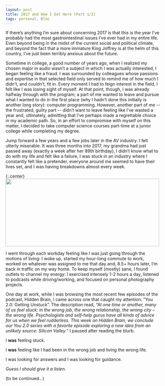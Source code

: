 ```yaml
---
layout: post
title: 2017 and How I Got Here (Part 1/2)
tags: personal, Bloc
---
```


If there’s anything I’m sure about concerning 2017 is that this is the year I’ve probably had the most gastrointestinal issues I’ve ever had in my entire life. Even beyond being in the midst of the current social and political climate, and beyond the fact that a more immature King Joffrey is at the helm of this country, I’ve just been terribly anxious about the future.

Sometime in college, a good number of years ago, when I realized my chosen major in audio wasn’t a subject in which I was actually interested, I began feeling like a fraud. I was surrounded by colleagues whose passions and expertise in that selected field only served to remind me of how much I didn’t, and couldn’t, fit in. Every moment I had to feign interest in the field, I felt like I was losing sight of myself. At that point, though, I was already halfway through with the program; a part of me wanted to leave and pursue what I wanted to do in the first place (why I hadn’t done this initially is another long story): computer programming. However, another part of me -- the frustrated, guilty part -- didn’t want to leave feeling like I’ve wasted a year and, ultimately, admitting that I’ve perhaps made a regrettable choice in my academic path. So, in an effort to compromise with myself on this matter, I decided to take computer science courses part-time at a junior college while completing my degree.

Jump forward a few years and a few jobs later in the AV industry: I felt utterly miserable.
It was three months into 2017, my grandma had just passed away (exactly a week after her 89th birthday), I didn’t know what to do with my life and felt like a failure, I was stuck in an industry where I constantly felt like a pretender, everyone around me seemed to have their lives set, and I was having breakdowns almost every week.

{:.center}
<img src="/assets/crazypills.gif" width="500" height="220" />

I went through each workday feeling like I was just going through the motions of living: I woke up, started my hour-long commute to work, worked on whatever was assigned to me that day and, 8.5+ hours later, I’m back in traffic on my way home. To keep myself (mostly) sane, I found outlets to channel my energy: I exercised intensely 1-2 hours a day, listened to podcasts while driving/working, and focused on personal photography projects.

One day at work, while I was browsing the most recent few episodes of the podcast, Hidden Brain, I came across one that caught my attention: “You 2.0: Getting Unstuck”. The description read, _“At one time or another, many of us feel stuck: in the wrong job, the wrong relationship, the wrong city – the wrong life. Psychologists and self-help gurus have all kinds of advice for us when we feel rudderless. This week on Hidden Brain, we conclude our You 2.0 series with a favorite episode exploring a new idea from an unlikely source: Silicon Valley.”_ I paused after reading the blurb.

I **was** feeling stuck.

I **was** feeling like I had been in the wrong job and living the wrong life.

I was looking for answers and I was looking for guidance.

_Guess I should give it a listen._

(to be continued...)
